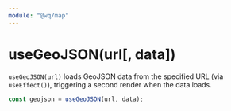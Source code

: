 ```yaml
---
module: "@wq/map"
---
```


# useGeoJSON(url[, data])

`useGeoJSON(url)` loads GeoJSON data from the specified URL (via `useEffect()`), triggering a second render when the data loads.

```js
const geojson = useGeoJSON(url, data);
```
